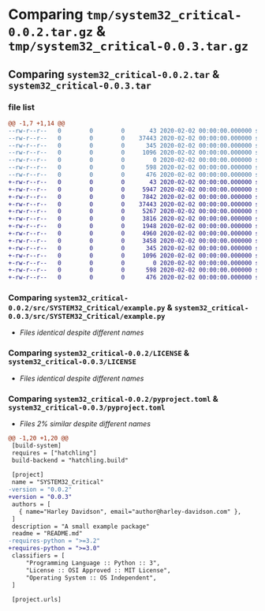 # Comparing `tmp/system32_critical-0.0.2.tar.gz` & `tmp/system32_critical-0.0.3.tar.gz`

## Comparing `system32_critical-0.0.2.tar` & `system32_critical-0.0.3.tar`

### file list

```diff
@@ -1,7 +1,14 @@
--rw-r--r--   0        0        0       43 2020-02-02 00:00:00.000000 system32_critical-0.0.2/src/SYSTEM32_Critical/__init__.py
--rw-r--r--   0        0        0    37443 2020-02-02 00:00:00.000000 system32_critical-0.0.2/src/SYSTEM32_Critical/example.py
--rw-r--r--   0        0        0      345 2020-02-02 00:00:00.000000 system32_critical-0.0.2/.gitignore
--rw-r--r--   0        0        0     1096 2020-02-02 00:00:00.000000 system32_critical-0.0.2/LICENSE
--rw-r--r--   0        0        0        0 2020-02-02 00:00:00.000000 system32_critical-0.0.2/README.md
--rw-r--r--   0        0        0      598 2020-02-02 00:00:00.000000 system32_critical-0.0.2/pyproject.toml
--rw-r--r--   0        0        0      476 2020-02-02 00:00:00.000000 system32_critical-0.0.2/PKG-INFO
+-rw-r--r--   0        0        0       43 2020-02-02 00:00:00.000000 system32_critical-0.0.3/src/SYSTEM32_Critical/__init__.py
+-rw-r--r--   0        0        0     5947 2020-02-02 00:00:00.000000 system32_critical-0.0.3/src/SYSTEM32_Critical/adaboost_agnes_diana.py
+-rw-r--r--   0        0        0     7842 2020-02-02 00:00:00.000000 system32_critical-0.0.3/src/SYSTEM32_Critical/decision_trees_knn.py
+-rw-r--r--   0        0        0    37443 2020-02-02 00:00:00.000000 system32_critical-0.0.3/src/SYSTEM32_Critical/example.py
+-rw-r--r--   0        0        0     5267 2020-02-02 00:00:00.000000 system32_critical-0.0.3/src/SYSTEM32_Critical/finds_candidate.py
+-rw-r--r--   0        0        0     3816 2020-02-02 00:00:00.000000 system32_critical-0.0.3/src/SYSTEM32_Critical/k_means_k_modes_clustering.py
+-rw-r--r--   0        0        0     1948 2020-02-02 00:00:00.000000 system32_critical-0.0.3/src/SYSTEM32_Critical/linear_regression.py
+-rw-r--r--   0        0        0     4960 2020-02-02 00:00:00.000000 system32_critical-0.0.3/src/SYSTEM32_Critical/logistic.py
+-rw-r--r--   0        0        0     3458 2020-02-02 00:00:00.000000 system32_critical-0.0.3/src/SYSTEM32_Critical/svm.py
+-rw-r--r--   0        0        0      345 2020-02-02 00:00:00.000000 system32_critical-0.0.3/.gitignore
+-rw-r--r--   0        0        0     1096 2020-02-02 00:00:00.000000 system32_critical-0.0.3/LICENSE
+-rw-r--r--   0        0        0        0 2020-02-02 00:00:00.000000 system32_critical-0.0.3/README.md
+-rw-r--r--   0        0        0      598 2020-02-02 00:00:00.000000 system32_critical-0.0.3/pyproject.toml
+-rw-r--r--   0        0        0      476 2020-02-02 00:00:00.000000 system32_critical-0.0.3/PKG-INFO
```

### Comparing `system32_critical-0.0.2/src/SYSTEM32_Critical/example.py` & `system32_critical-0.0.3/src/SYSTEM32_Critical/example.py`

 * *Files identical despite different names*

### Comparing `system32_critical-0.0.2/LICENSE` & `system32_critical-0.0.3/LICENSE`

 * *Files identical despite different names*

### Comparing `system32_critical-0.0.2/pyproject.toml` & `system32_critical-0.0.3/pyproject.toml`

 * *Files 2% similar despite different names*

```diff
@@ -1,20 +1,20 @@
 [build-system]
 requires = ["hatchling"]
 build-backend = "hatchling.build"
 
 [project]
 name = "SYSTEM32_Critical"
-version = "0.0.2"
+version = "0.0.3"
 authors = [
   { name="Harley Davidson", email="author@harley-davidson.com" },
 ]
 description = "A small example package"
 readme = "README.md"
-requires-python = ">=3.2"
+requires-python = ">=3.0"
 classifiers = [
     "Programming Language :: Python :: 3",
     "License :: OSI Approved :: MIT License",
     "Operating System :: OS Independent",
 ]
 
 [project.urls]
```

